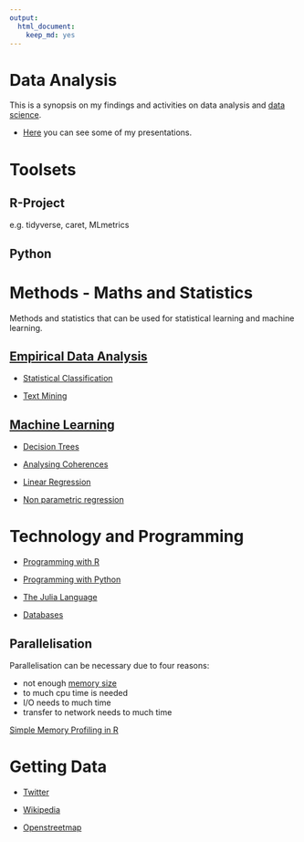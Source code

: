 ```yaml
---
output: 
  html_document: 
    keep_md: yes
---
```


# Data Analysis

This is a synopsis on my findings and activities on data analysis and [data science](https://github.com/Japhilko/DataAnalysis/blob/master/portfolio/Misc/DataScience.md).

- [Here](https://github.com/Japhilko/DataAnalysis/tree/master/Presentations) you can see some of my presentations. 


# Toolsets

## R-Project

e.g. tidyverse, caret,  MLmetrics

## Python




# Methods - Maths and Statistics

Methods and statistics that can be used for statistical learning and machine learning.

## [Empirical Data Analysis](https://github.com/Japhilko/DataAnalysis/blob/master/Multivariate%20Analysis/EmpiricalDataAnalysis.md)

- [Statistical Classification](https://github.com/Japhilko/DataAnalysis/blob/master/Multivariate%20Analysis/ClusterAnalysis.md)

- [Text Mining](https://github.com/Japhilko/DataAnalysis/blob/master/TextAnalytics/Text%20Mining%20Wikipedia.Rmd)

## [Machine Learning](https://github.com/Japhilko/DataAnalysis/tree/master/Machine%20Learning)

- [Decision Trees](https://github.com/Japhilko/DataAnalysis/blob/master/Machine%20Learning/DecisionTrees.md)

- [Analysing Coherences](https://github.com/Japhilko/DataAnalysis/blob/master/Coherences/Measures%20for%20Coherences.Rmd)

- [Linear Regression](https://github.com/Japhilko/DataAnalysis/blob/master/Regression/SimpleLinearRegression.Rmd)

- [Non parametric regression](https://github.com/Japhilko/DataAnalysis/tree/master/npRegression)

# Technology and Programming

- [Programming with R](https://github.com/Japhilko/DataAnalysis/tree/master/portfolio/R)

- [Programming with Python](https://github.com/Japhilko/DataAnalysis/tree/master/portfolio/python)

- [The Julia Language](https://github.com/Japhilko/DataAnalysis/blob/master/portfolio/Julia/JuliaLanguage.Rmd)

- [Databases](https://github.com/Japhilko/DataAnalysis/blob/master/portfolio/Databases/Databases.md)

## Parallelisation

Parallelisation can be necessary due to four reasons:

- not enough [memory size](https://www.rdocumentation.org/packages/utils/versions/3.6.2/topics/memory.size#:~:text=The%20minimum%20is%20currently%2032Mb,the%20limit%20is%20currently%208Tb.)
- to much cpu time is needed
- I/O needs to much time
- transfer to network needs to much time

[Simple Memory Profiling in R](https://cran.r-project.org/web/packages/profmem/vignettes/profmem.html)


# Getting Data

- [Twitter](https://github.com/Japhilko/DataAnalysis/blob/master/TextAnalytics/TextMining_Twitter.Rmd)

- [Wikipedia](https://github.com/Japhilko/DataAnalysis/blob/master/data/Wikidata.Rmd)

- [Openstreetmap](https://github.com/Japhilko/DataAnalysis/blob/master/UseCases/OSM_GermanCities.md)
